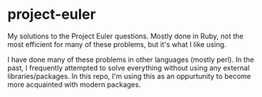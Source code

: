 # project-euler
My solutions to the Project Euler questions. Mostly done in Ruby, not the most efficient for many of these problems, but it's what I like using.

I have done many of these problems in other languages (mostly perl). In the past, I frequently attempted to solve everything without using any external libraries/packages. In this repo, I'm using this as an oppurtunity to become more acquainted with modern packages. 
